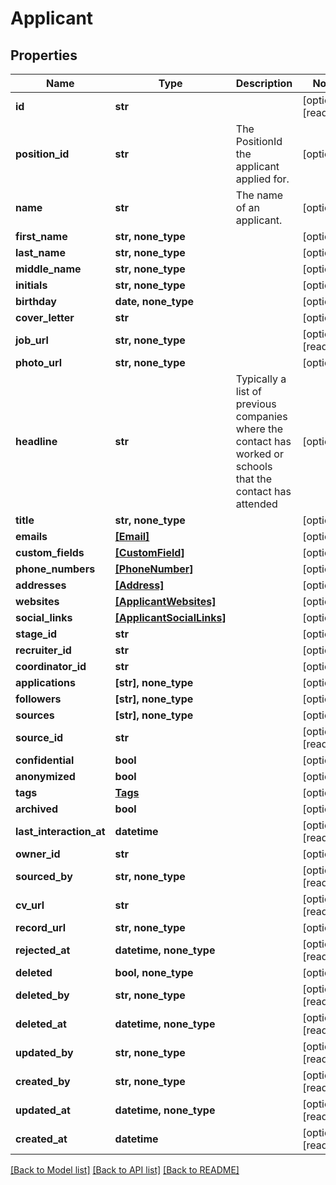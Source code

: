 # Applicant


## Properties
Name | Type | Description | Notes
------------ | ------------- | ------------- | -------------
**id** | **str** |  | [optional] [readonly] 
**position_id** | **str** | The PositionId the applicant applied for. | [optional] 
**name** | **str** | The name of an applicant. | [optional] 
**first_name** | **str, none_type** |  | [optional] 
**last_name** | **str, none_type** |  | [optional] 
**middle_name** | **str, none_type** |  | [optional] 
**initials** | **str, none_type** |  | [optional] 
**birthday** | **date, none_type** |  | [optional] 
**cover_letter** | **str** |  | [optional] 
**job_url** | **str, none_type** |  | [optional] [readonly] 
**photo_url** | **str, none_type** |  | [optional] 
**headline** | **str** | Typically a list of previous companies where the contact has worked or schools that the contact has attended | [optional] 
**title** | **str, none_type** |  | [optional] 
**emails** | [**[Email]**](Email.md) |  | [optional] 
**custom_fields** | [**[CustomField]**](CustomField.md) |  | [optional] 
**phone_numbers** | [**[PhoneNumber]**](PhoneNumber.md) |  | [optional] 
**addresses** | [**[Address]**](Address.md) |  | [optional] 
**websites** | [**[ApplicantWebsites]**](ApplicantWebsites.md) |  | [optional] 
**social_links** | [**[ApplicantSocialLinks]**](ApplicantSocialLinks.md) |  | [optional] 
**stage_id** | **str** |  | [optional] 
**recruiter_id** | **str** |  | [optional] 
**coordinator_id** | **str** |  | [optional] 
**applications** | **[str], none_type** |  | [optional] 
**followers** | **[str], none_type** |  | [optional] 
**sources** | **[str], none_type** |  | [optional] 
**source_id** | **str** |  | [optional] [readonly] 
**confidential** | **bool** |  | [optional] 
**anonymized** | **bool** |  | [optional] 
**tags** | [**Tags**](Tags.md) |  | [optional] 
**archived** | **bool** |  | [optional] 
**last_interaction_at** | **datetime** |  | [optional] [readonly] 
**owner_id** | **str** |  | [optional] 
**sourced_by** | **str, none_type** |  | [optional] [readonly] 
**cv_url** | **str** |  | [optional] [readonly] 
**record_url** | **str, none_type** |  | [optional] 
**rejected_at** | **datetime, none_type** |  | [optional] [readonly] 
**deleted** | **bool, none_type** |  | [optional] 
**deleted_by** | **str, none_type** |  | [optional] [readonly] 
**deleted_at** | **datetime, none_type** |  | [optional] [readonly] 
**updated_by** | **str, none_type** |  | [optional] [readonly] 
**created_by** | **str, none_type** |  | [optional] [readonly] 
**updated_at** | **datetime, none_type** |  | [optional] [readonly] 
**created_at** | **datetime** |  | [optional] [readonly] 

[[Back to Model list]](../../README.md#documentation-for-models) [[Back to API list]](../../README.md#documentation-for-api-endpoints) [[Back to README]](../../README.md)


